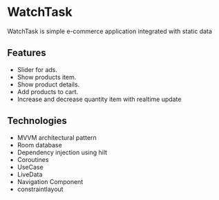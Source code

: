 # WatchTask
WatchTask is simple e-commerce application integrated with static data

## Features
* Slider for ads.
* Show products item.
* Show product details.
* Add products to cart. 
* Increase and decrease quantity item with realtime update 


## Technologies
* MVVM architectural pattern
* Room database
* Dependency injection using hilt
* Coroutines
* UseCase
* LiveData 
* Navigation Component
* constraintlayout
